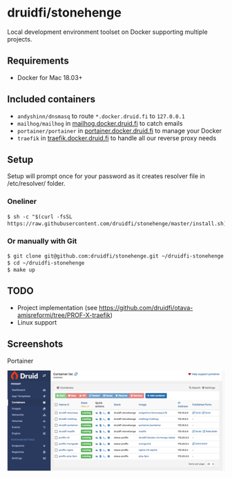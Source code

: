 # druidfi/stonehenge

Local development environment toolset on Docker supporting multiple projects.

## Requirements

- Docker for Mac 18.03+

## Included containers

- `andyshinn/dnsmasq` to route `*.docker.druid.fi` to `127.0.0.1`
- `mailhog/mailhog` in [mailhog.docker.druid.fi](http://mailhog.docker.druid.fi) to catch emails
- `portainer/portainer` in [portainer.docker.druid.fi](http://portainer.docker.druid.fi) to manage your Docker
- `traefik` in [traefik.docker.druid.fi](http://traefik.docker.druid.fi) to handle all our reverse proxy needs

## Setup

Setup will prompt once for your password as it creates resolver file in /etc/resolver/ folder.

### Oneliner

```
$ sh -c "$(curl -fsSL https://raw.githubusercontent.com/druidfi/stonehenge/master/install.sh)"
```

### Or manually with Git

```
$ git clone git@github.com:druidfi/stonehenge.git ~/druidfi-stonehenge
$ cd ~/druidfi-stonehenge
$ make up
```

## TODO

- Project implementation (see https://github.com/druidfi/otava-amisreformi/tree/PROF-X-traefik)
- Linux support

## Screenshots

Portainer

![alt text](portainer_screenshot.png "Portainer screenshot")
